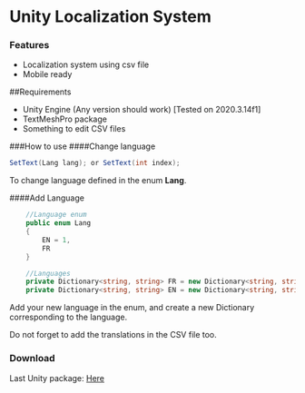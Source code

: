 

# Unity Localization System
### Features

- Localization system using csv file
- Mobile ready

##Requirements
- Unity Engine (Any version should work) [Tested on 2020.3.14f1]
- TextMeshPro package
- Something to edit CSV files

###How to use
####Change language
```c#
SetText(Lang lang); or SetText(int index);
```
To change language defined in the enum **Lang**.

####Add Language
```c#
    //Language enum
    public enum Lang
    {
        EN = 1,
        FR
    }

    //Languages
    private Dictionary<string, string> FR = new Dictionary<string, string>();
    private Dictionary<string, string> EN = new Dictionary<string, string>();
```

Add your new language in the enum, and create a new Dictionary corresponding to the language.

Do not forget to add the translations in the CSV file too.

### Download
Last Unity package: [Here](http://localhost/)
